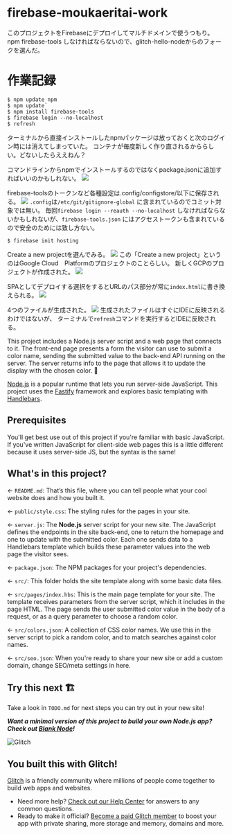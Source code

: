 # firebase-moukaeritai-work

このプロジェクトをFirebaseにデプロイしてマルチドメインで使うつもり。
npm firebase-tools しなければならないので、glitch-hello-nodeからのフォークを選んだ。

# 作業記録
```
$ npm update npm
$ npm update`
$ npm install firebase-tools
$ firebase login --no-localhost
$ refresh
```
ターミナルから直接インストールしたnpmパッケージは放っておくと次のログイン時には消えてしまっていた。
コンテナが毎度新しく作り直されるかららしい。どないしたらええねん？

コマンドラインからnpmでインストールするのではなくpackage.jsonに追加すればいいのかもしれない。
<img src="https://cdn.glitch.global/c1a42e05-227b-4feb-af43-a29f603f6fe4/a6c2508b-b23a-4d0b-b40e-1ad7a73d2325.image.png?v=1659500465919">

firebase-toolsのトークンなど各種設定は.config/configstore/以下に保存される。
<img src="https://cdn.glitch.global/c1a42e05-227b-4feb-af43-a29f603f6fe4/12bfc221-3e94-4efa-8097-6a04f6b651ac.image.png?v=1659501322707">
`.config`は`/etc/git/gitignore-global`
に含まれているのでコミット対象では無い。
毎回`firebase login --reauth --no-localhost`
しなければならないかもしれないが、`firebase-tools.json`
にはアクセストークンも含まれているので安全のためには致し方ない。

```
$ firebase init hosting
```
Create a new projectを選んでみる。
<img src="https://cdn.glitch.global/c1a42e05-227b-4feb-af43-a29f603f6fe4/eb0fb1d1-55f2-494b-985a-b6310df9c0ce.image.png?v=1659502009635">
この「Create a new project」というのはGoogle Cloud　Platformのプロジェクトのことらしい。
新しくGCPのプロジェクトが作成された。
<img src="https://cdn.glitch.global/c1a42e05-227b-4feb-af43-a29f603f6fe4/2a086602-42cd-4232-830b-8ea441a8fb8b.image.png?v=1659502351249">

SPAとしてデプロイする選択をするとURLのパス部分が常に`index.html`に書き換えられる。
<img src="https://cdn.glitch.global/c1a42e05-227b-4feb-af43-a29f603f6fe4/7ed42fe8-f689-4ccd-b9c0-a67f8ef2a346.image.png?v=1659503188839">

4つのファイルが生成された。
<img src="https://cdn.glitch.global/c1a42e05-227b-4feb-af43-a29f603f6fe4/9625734f-c41d-4c56-8e04-8dedaefa7a06.image.png?v=1659503309421">
生成されたファイルはすぐにIDEに反映されるわけではないが、
ターミナルで`refresh`コマンドを実行するとIDEに反映される。


This project includes a Node.js server script and a web page that connects to it. The front-end page presents a form the visitor can use to submit a color name, sending the submitted value to the back-end API running on the server. The server returns info to the page that allows it to update the display with the chosen color. 🎨

[Node.js](https://nodejs.org/en/about/) is a popular runtime that lets you run server-side JavaScript. This project uses the [Fastify](https://www.fastify.io/) framework and explores basic templating with [Handlebars](https://handlebarsjs.com/).

## Prerequisites

You'll get best use out of this project if you're familiar with basic JavaScript. If you've written JavaScript for client-side web pages this is a little different because it uses server-side JS, but the syntax is the same!

## What's in this project?

← `README.md`: That’s this file, where you can tell people what your cool website does and how you built it.

← `public/style.css`: The styling rules for the pages in your site.

← `server.js`: The **Node.js** server script for your new site. The JavaScript defines the endpoints in the site back-end, one to return the homepage and one to update with the submitted color. Each one sends data to a Handlebars template which builds these parameter values into the web page the visitor sees.

← `package.json`: The NPM packages for your project's dependencies.

← `src/`: This folder holds the site template along with some basic data files.

← `src/pages/index.hbs`: This is the main page template for your site. The template receives parameters from the server script, which it includes in the page HTML. The page sends the user submitted color value in the body of a request, or as a query parameter to choose a random color.

← `src/colors.json`: A collection of CSS color names. We use this in the server script to pick a random color, and to match searches against color names.

← `src/seo.json`: When you're ready to share your new site or add a custom domain, change SEO/meta settings in here.

## Try this next 🏗️

Take a look in `TODO.md` for next steps you can try out in your new site!

___Want a minimal version of this project to build your own Node.js app? Check out [Blank Node](https://glitch.com/edit/#!/remix/glitch-blank-node)!___

![Glitch](https://cdn.glitch.com/a9975ea6-8949-4bab-addb-8a95021dc2da%2FLogo_Color.svg?v=1602781328576)

## You built this with Glitch!

[Glitch](https://glitch.com) is a friendly community where millions of people come together to build web apps and websites.

- Need more help? [Check out our Help Center](https://help.glitch.com/) for answers to any common questions.
- Ready to make it official? [Become a paid Glitch member](https://glitch.com/pricing) to boost your app with private sharing, more storage and memory, domains and more.
